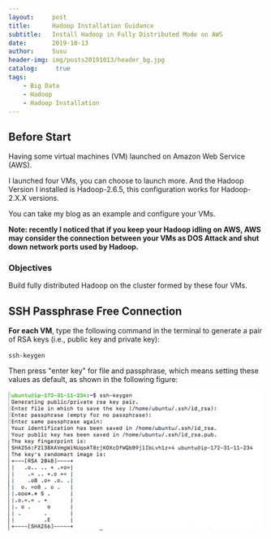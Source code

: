 ```yaml
---
layout:     post
title:      Hadoop Installation Guidance 
subtitle:   Install Hadoop in Fully Distributed Mode on AWS
date:       2019-10-13
author:     Susu
header-img: img/posts20191013/header_bg.jpg
catalog: 	 true
tags:
    - Big Data
    - Hadoop
    - Hadoop Installation
---
```


## Before Start

Having some virtual machines (VM) launched on Amazon Web Service (AWS).  

I launched four VMs, you can choose to launch more.  And the Hadoop Version I installed is Hadoop-2.6.5, this configuration works for Hadoop-2.X.X versions.

You can take my blog as an example and configure your VMs.

**Note: recently I noticed that if you keep your Hadoop idling on AWS, AWS may consider the connection between your VMs as DOS Attack and shut down network ports used by Hadoop.**

### Objectives

Build fully distributed Hadoop on the cluster formed by these four VMs.

## SSH Passphrase Free Connection

**For each VM**, type the following command in the terminal to generate a pair of RSA keys (i.e., public key and private key):

`ssh-keygen`

Then press "enter key" for file and passphrase, which means setting these values as default, as shown in the following figure:             

![](../img/posts20191013/001.png)


